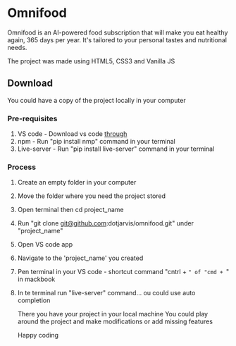 # Omnifood

Omnifood is an AI-powered food subscription that will make you eat healthy again, 365 days per year. It's tailored to your personal tastes and nutritional needs.

The project was made using HTML5, CSS3 and Vanilla JS


## Download
You could have a copy of the project locally in your computer

### Pre-requisites
1. VS code - Download vs code [through](https://code.visualstudio.com/)
2. npm - Run "pip install nmp" command in your terminal
3. Live-server - Run "pip install live-server" command in your terminal

### Process
1. Create an empty folder in your computer
2. Move the folder where you need the project stored
1. Open terminal then cd project_name
2. Run "git clone git@github.com:dotjarvis/omnifood.git" under "project_name"
3. Open VS code app
4. Navigate to the 'project_name' you created
5. Pen terminal in your VS code - shortcut command "cntrl + `" of "cmd + `" in mackbook
6. In te terminal run "live-server" command...  ou could use auto completion



   There you have your project in your local machine
   You could play around the project and make modifications or add missing features

   Happy coding
